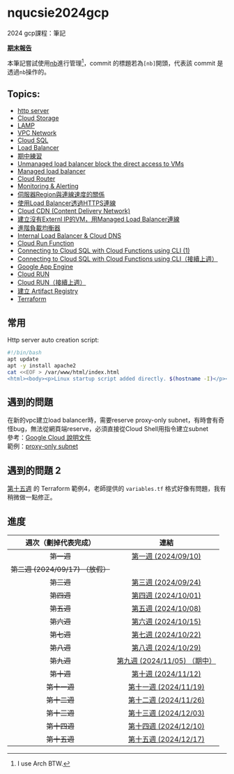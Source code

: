 # nqucsie2024gcp
2024 gcp課程：筆記

**[期末報告](https://dallas145.github.io/nqucsie2024gcp)**

本筆記嘗試使用[nb](https://xwmx.github.io/nb/#home)進行管理[^1]，commit 的標題若為`[nb]`開頭，代表該 commit 是透過`nb`操作的。
[^1]: I use Arch BTW.

## Topics:
- [http server](20241001.md#建立http伺服器)
- [Cloud Storage](20241008.md#upload-file-to-cloud-storage-and-copy-it-to-gce)
- [LAMP](20241015.md#database-server(lamp))
- [VPC Network](20241022.md#建立新的vpc-network)
- [Cloud SQL](20241029.md#cloud-sql)
- [Load Balancer](20241029.md#load-balancer)
- [期中練習](midterm.md)
- [Unmanaged load balancer block the direct access to VMs](20241112.md#block-the-direct-access-to-vm)
- [Managed load balancer](20241112.md#managed-load-balancer)
- [Cloud Router](20241119.md#cloud-router)
- [Monitoring & Alerting](20241119.md#monitoring-&-alerting)
- [伺服器Region與連線速度的關係](20241119.md#伺服器region與連線速度的關係)
- [使用Load Balancer透過HTTPS連線](20241119.md#使用load-balancer透過https連線)
- [Cloud CDN (Content Delivery Network)](20241119.md#cloud-cdn-(content-delivery-network))
- [建立沒有Externl IP的VM，用Managed Load Balancer連線](20241126.md#實驗)
- [進階負載均衡器](20241126.md#進階負載均衡器)
- [Internal Load Balancer & Cloud DNS](20241126.md#internal-load-balancer-&-cloud-dns)
- [Cloud Run Function](20241203.md#cloud-run-function)
- [Connecting to Cloud SQL with Cloud Functions using CLI (1)](20241203.md#connecting-to-cloud-sql-with-cloud-functions-using-cli)
- [Connecting to Cloud SQL with Cloud Functions using CLI（接續上週）](20241210.md#connecting-to-cloud-sql-with-cloud-functions-using-cli（接續上週）)
- [Google App Engine](20241210.md#google-app-engine)
- [Cloud RUN](20241210.md#cloud-run)
- [Cloud RUN（接續上週）](20241217.md#cloud-run)
- [建立 Artifact Registry](20241217.md#建立-artifact-registry)
- [Terraform](20241217.md#terraform)

## 常用
Http server auto creation script:
```bash
#!/bin/bash
apt update
apt -y install apache2
cat <<EOF > /var/www/html/index.html
<html><body><p>Linux startup script added directly. $(hostname -I)</p></body></html>
```

## 遇到的問題
在新的vpc建立load balancer時，需要reserve proxy-only subnet，有時會有奇怪bug，無法從網頁端reserve，必須直接從Cloud Shell用指令建立subnet<br>
參考：[Google Cloud 說明文件](https://cloud.google.com/load-balancing/docs/proxy-only-subnets#gcloud)<br>
範例：[proxy-only subnet](20241112.md#proxy-only-subnet)

## 遇到的問題 2
[第十五週](20241217.md#terraform-範例4) 的 Terraform 範例4，老師提供的 `variables.tf` 格式好像有問題，我有稍微做一點修正。

## 進度

| 週次（劃掉代表完成） | 連結 |
| :------------------: | :--: |
| ~~第一週~~ | [第一週 (2024/09/10)](20240910.md) |
| ~~第二週 (2024/09/17) （放假）~~ |
| ~~第三週~~ | [第三週 (2024/09/24)](20240924.md) |
| ~~第四週~~ | [第四週 (2024/10/01)](20241001.md) |
| ~~第五週~~ | [第五週 (2024/10/08)](20241008.md) |
| ~~第六週~~ | [第六週 (2024/10/15)](20241015.md) |
| ~~第七週~~ | [第七週 (2024/10/22)](20241022.md) |
| ~~第八週~~ | [第八週 (2024/10/29)](20241029.md) |
| ~~第九週~~ | [第九週 (2024/11/05) （期中）](midterm.md) |
| ~~第十週~~ | [第十週 (2024/11/12)](20241112.md) |
| ~~第十一週~~ | [第十一週 (2024/11/19)](20241119.md) |
| ~~第十二週~~ | [第十二週 (2024/11/26)](20241126.md) |
| ~~第十三週~~ | [第十三週 (2024/12/03)](20241203.md) |
| ~~第十四週~~ | [第十四週 (2024/12/10)](20241210.md) |
| ~~第十五週~~ | [第十五週 (2024/12/17)](20241217.md) |
